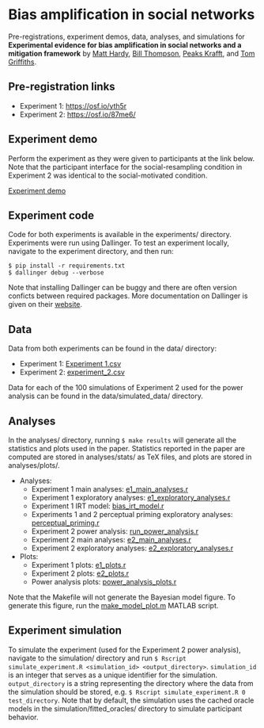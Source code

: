 # Bias amplification in social networks

Pre-registrations, experiment demos, data, analyses, and simulations for <b>Experimental evidence for bias amplification in social networks and a mitigation framework</b> by [Matt Hardy](https://matthardy.org/), [Bill Thompson](https://billdthompson.github.io/), [Peaks Krafft](https://www.arts.ac.uk/creative-computing-institute/people/peaks-krafft), and [Tom Griffiths](https://cocosci.princeton.edu).

## Pre-registration links

* Experiment 1: https://osf.io/yth5r
* Experiment 2: https://osf.io/87me6/

## Experiment demo

Perform the experiment as they were given to participants at the link below. Note that the participant interface for the social-resampling condition in Experiment 2 was identical to the social-motivated condition.

[Experiment demo](https://bias-amplification.netlify.app)

## Experiment code

Code for both experiments is available in the experiments/ directory. Experiments were run using Dallinger. To test an experiment locally, navigate to the experiment directory, and then run: 

```
$ pip install -r requirements.txt
$ dallinger debug --verbose
```

Note that installing Dallinger can be buggy and there are often version conficts between required packages. More documentation on Dallinger is given on their [website](https://dallinger.readthedocs.io/en/latest).

## Data

Data from both experiments can be found in the data/ directory:

* Experiment 1: [Experiment 1.csv](data/experiment_1.csv)
* Experiment 2: [experiment_2.csv](data/experiment_2.csv)

Data for each of the 100 simulations of Experiment 2 used for the power analysis can be found in the data/simulated_data/ directory.

## Analyses

In the analyses/ directory, running `$ make results` will generate all the statistics and plots used in the paper. Statistics reported in the paper are computed are stored in analyses/stats/ as TeX files, and plots are stored in analyses/plots/.

* Analyses:
    * Experiment 1 main analyses: [e1_main_analyses.r](analyses/experiment_1/e1_main_analyses.R)
    * Experiment 1 exploratory analyses: [e1_exploratory_analyses.r](analyses/experiment_1/e1_exploratory_analyses.R)
    * Experiment 1 IRT model: [bias_irt_model.r](analyses/experiment_1/bias_irt_model.R)
    * Experiments 1 and 2 perceptual priming exploratory analyses: [perceptual_priming.r](analyses/experiment_2/perceptual_priming.R)
    * Experiment 2 power analysis: [run_power_analysis.r](analyses/power_analysis/run_power_analysis.R)
    * Experiment 2 main analyses: [e2_main_analyses.r](analyses/experiment_2/e2_main_analyses.R)
    * Experiment 2 exploratory analyses: [e2_exploratory_analyses.r](analyses/experiment_2/e2_exploratory_analyses.R)
* Plots:
    * Experiment 1 plots: [e1_plots.r](analyses/experiment_1/e1_plots.R)
    * Experiment 2 plots: [e2_plots.r](analyses/experiment_2/e2_plots.R)
    * Power analysis plots: [power_analysis_plots.r](analyses/power_analysis/power_analysis_plots.R)

Note that the Makefile will not generate the Bayesian model figure. To generate this figure, run the [make_model_plot.m](analyses/bayesian_model/make_model_plot.m) MATLAB script.

## Experiment simulation

To simulate the experiment (used for the Experiment 2 power analysis), navigate to the simulation/ directory and run `$ Rscript simulate_experiment.R <simulation_id> <output_directory>`. `simulation_id` is an integer that serves as a unique identifier for the simulation. `output_directory` is a string representing the directory where the data from the simulation should be stored, e.g. `$ Rscript simulate_experiment.R 0 test_directory`. Note that by default, the simulation uses the cached oracle models in the simulation/fitted_oracles/ directory to simulate participant behavior.